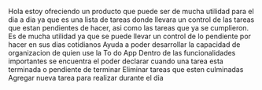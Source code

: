 Hola estoy ofreciendo un producto que puede ser de mucha utilidad para el dia a dia ya que es una lista de tareas donde llevara un control de las tareas que estan pendientes de hacer, asi como las tareas que ya se cumplieron. 
Es de mucha utilidad ya que se puede llevar un control de lo pendiente por hacer en sus dias cotidianos
Ayuda a poder desarrollar la capacidad de organizacion de quien use la To do App 
Dentro de las funcionalidades importantes se encuentra el poder declarar cuando una tarea esta terminada o pendiente de terminar 
Eliminar tareas que esten culminadas
Agregar nueva tarea para realizar durante el dia 
